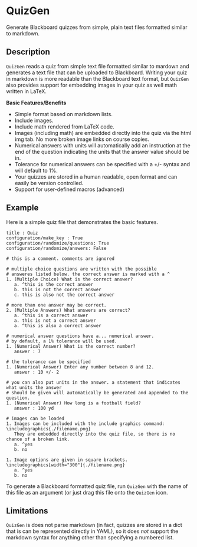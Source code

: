 # QuizGen

Generate Blackboard quizzes from simple, plain text files formatted similar to markdown.

## Description

`QuizGen` reads a quiz from simple text file formatted similar to mardown and generates a text file that can be uploaded to Blackboard.
Writing your quiz in markdown is more readable than the Blackboard text format, but `QuizGen` also provides support for embedding
images in your quiz as well math written in LaTeX.

**Basic Features/Benefits**
- Simple format based on markdown lists.
- Include images.
- Include math rendered from LaTeX code.
- Images (including math) are embedded directly into the quiz via the html img tab. No more broken image links on course copies.
- Numerical answers with units will automatically add an instruction at the end of the question indicating the units that the answer value should be in.
- Tolerance for numerical answers can be specified with a +/- syntax and will default to 1%.
- Your quizzes are stored in a human readable, open format and can easily be version controlled.
- Support for user-defined macros (advanced)

## Example

Here is a simple quiz file that demonstrates the basic features.

    title : Quiz
    configuration/make_key : True
    configuration/randomize/questions: True
    configuration/randomize/answers: False

    # this is a comment. comments are ignored

    # multiple choice questions are written with the possible
    # answeres listed below. the correct answer is marked with a ^
    1. (Multiple Choice) What is the correct answer?
       a. ^this is the correct answer
       b. this is not the correct answer
       c. this is also not the correct answer

    # more than one answer may be correct.
    2. (Multiple Answers) What answers are correct?
       a. ^this is a correct answer
       a. this is not a correct answer
       a. ^this is also a correct answer

    # numerical answer questions have a... numerical answer.
    # by default, a 1% tolerance will be used.
    1. (Numerical Answer) What is the correct number?
       answer : 7

    # the tolerance can be specified
    1. (Numerical Answer) Enter any number between 8 and 12.
       answer : 10 +/- 2

    # you can also put units in the answer. a statement that indicates what units the answer
    # should be given will automatically be generated and appended to the question.
    1. (Numerical Answer) How long is a football field?
       answer : 100 yd

    # images can be loaded
    1. Images can be included with the include graphics command: \includegraphics{./filename.png}
       They are embedded directly into the quiz file, so there is no chance of a broken link.
       a. ^yes
       b. no

    1. Image options are given in square brackets. \includegraphics[width="300"]{./filename.png}
       a. ^yes
       b. no

To generate a Blackboard formatted quiz file, run `QuizGen` with the name of this file as an argument (or just drag this file onto the `QuizGen` icon.

## Limitations

`QuizGen` is does not parse markdown (in fact, quizzes are stored in a dict that is can be represented directly in YAML), so it does *not* support the
markdown syntax for anything other than specifying a numbered list. 
